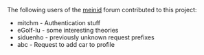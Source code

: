 The following users of the [meinid](https://www.meinid.com/) forum contributed to this project:

* mitchm - Authentication stuff
* eGolf-lu - some interesting theories
* siduenho - previously unknown request prefixes
* abc - Request to add car to profile
